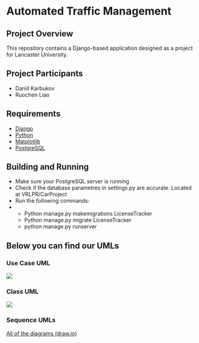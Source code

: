 # Automated Traffic Management

## Project Overview

This repository contains a Django-based application designed as a project for Lancaster University.

## Project Participants
* Daniil Karbukov
* Ruochen Liao

## Requirements
* [Django](https://www.djangoproject.com/download/)
* [Python](https://www.python.org/downloads/)
* [Matplotlib](https://pypi.org/project/matplotlib/)
* [PostgreSQL](https://www.postgresql.org/download/)

## Building and Running
* Make sure your PostgreSQL server is running
* Check if the database parametres in settings.py are accurate. Located at VRLPR/CarProject
* Run the following commands:
* * Python manage.py makemigrations LicenseTracker
  * Python manage.py migrate LicenseTracker
  * python manage.py runserver

  
## Below you can find our UMLs

### Use Case UML

![](https://github.com/LegendaryLoona/LancasterVRLPR/main/UMLs/UseCaseUml.png)

### Class UML

![](https://github.com/LegendaryLoona/LancasterVRLPR/main/UMLs/ClassUml.png)

### Sequence UMLs

[All of the diagrams (draw.io)](https://app.diagrams.net/#G1AxWo89ccFKJ6HcFhXWO2F0h_ZvS-xg-v#%7B"pageId"%3A"pz4HMEyCPNZR9tuViDBD"%7D)
